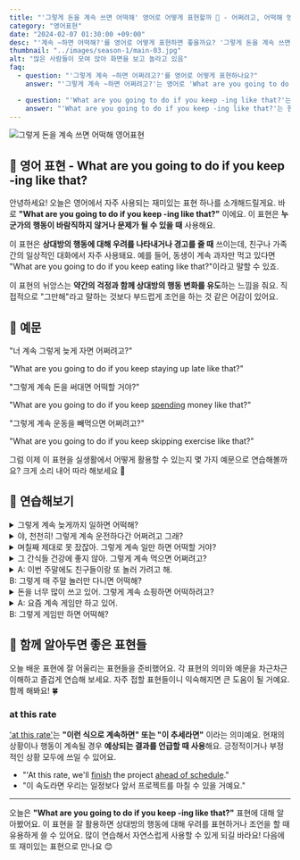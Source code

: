 ```yaml
---
title: "'그렇게 돈을 계속 쓰면 어떡해' 영어로 어떻게 표현할까 💸 - 어쩌려고, 어떡해 영어로"
category: "영어표현"
date: "2024-02-07 01:30:00 +09:00"
desc: "'계속 ~하면 어떡해?'를 영어로 어떻게 표현하면 좋을까요? '그렇게 돈을 계속 쓰면 어떡해?', '그렇게 건강을 소홀히 하면 어떡해?' 등을 영어로 표현하는 법을 배워봅시다. 다양한 예문을 통해서 연습하고 본인의 표현으로 만들어 보세요."
thumbnail: "../images/season-1/main-03.jpg"
alt: "많은 사람들이 모여 앉아 화면을 보고 놀라고 있음"
faq:
  - question: "'그렇게 계속 ~하면 어쩌려고?'를 영어로 어떻게 표현하나요?"
    answer: "'그렇게 계속 ~하면 어쩌려고?'는 영어로 'What are you going to do if you keep -ing like that?'로 표현할 수 있습니다. 이 표현은 상대방의 행동에 대한 우려나 경고를 나타낼 때 사용됩니다."

  - question: "'What are you going to do if you keep -ing like that?'는 어떤 의미인가요?"
    answer: "'What are you going to do if you keep -ing like that?'는 한국어로 '그렇게 계속 ~하면 어쩌려고?'라는 의미입니다. 이 표현은 누군가의 행동이 바람직하지 않거나 문제가 될 수 있을 때 사용하며, 상대방에게 행동 변화를 유도하는 뉘앙스를 담고 있습니다."
---
```


![그렇게 돈을 계속 쓰면 어떡해 영어표현](../images/season-1/main-03.jpg)

## 🌟 영어 표현 - What are you going to do if you keep -ing like that?

안녕하세요! 오늘은 영어에서 자주 사용되는 재미있는 표현 하나를 소개해드릴게요. 바로 **"What are you going to do if you keep -ing like that?"** 이에요. 이 표현은 **누군가의 행동이 바람직하지 않거나 문제가 될 수 있을 때** 사용해요.

이 표현은 **상대방의 행동에 대해 우려를 나타내거나 경고를 줄 때** 쓰이는데, 친구나 가족 간의 일상적인 대화에서 자주 사용돼요. 예를 들어, 동생이 계속 과자만 먹고 있다면 "What are you going to do if you keep eating like that?"이라고 말할 수 있죠.

이 표현의 뉘앙스는 **약간의 걱정과 함께 상대방의 행동 변화를 유도**하는 느낌을 줘요. 직접적으로 "그만해"라고 말하는 것보다 부드럽게 조언을 하는 것 같은 어감이 있어요.

<script async src="https://pagead2.googlesyndication.com/pagead/js/adsbygoogle.js?client=ca-pub-1465612013356152"
     crossorigin="anonymous"></script>
<!-- engple-horizontal-ad -->

<ins class="adsbygoogle"
     style="display:block"
     data-ad-client="ca-pub-1465612013356152"
     data-ad-slot="2106896038"
     data-ad-format="auto"
     data-full-width-responsive="true"></ins>

<script>
     (adsbygoogle = window.adsbygoogle || []).push({});
</script>

## 📖 예문

"너 계속 그렇게 늦게 자면 어쩌려고?"

"What are you going to do if you keep staying up late like that?"

"그렇게 계속 돈을 써대면 어떡할 거야?"

"What are you going to do if you keep [spending](/blog/in-english/258.spend/) money like that?"

"그렇게 계속 운동을 빼먹으면 어쩌려고?"

"What are you going to do if you keep skipping exercise like that?"

그럼 이제 이 표현을 실생활에서 어떻게 활용할 수 있는지 몇 가지 예문으로 연습해볼까요? 크게 소리 내어 따라 해보세요 🎤

## 💬 연습해보기

<details>
  <summary>그렇게 계속 늦게까지 일하면 어떡해?</summary>
  <span>What are you going to do if you keep working late like that?</span>
</details>

<details>
  <summary>야, 천천히! 그렇게 계속 운전하다간 어쩌려고 그래?</summary>
  <span>Hey, slow down! What are you going to do if you keep driving like that?</span>
</details>

<details>
  <summary>며칠째 제대로 못 잤잖아. 그렇게 계속 일만 하면 어떡할 거야?</summary>
  <span>You haven't slept properly in days. What are you going to do if you keep working like that?</span>
</details>

<details>
<summary>그 간식들 건강에 좋지 않아. 그렇게 계속 먹으면 어쩌려고?</summary>
<span>Those snacks aren't healthy. What are you going to do if you keep eating like that?</span>
</details>

<details>
  <summary>A: 이번 주말에도 친구들이랑 또 놀러 가려고 해.<br>B: 그렇게 매 주말 놀러만 다니면 어떡해?</summary>
  <span>A: I'm planning to go out with friends again this weekend.<br>B: What are you going to do if you keep going out every weekend like that?</span>
</details>

<details>
<summary>돈을 너무 많이 쓰고 있어. 그렇게 계속 쇼핑하면 어떡하려고?</summary>
<span>You're spending way too much. What are you going to do if you keep shopping like that?</span>
</details>

<details>
  <summary>A: 요즘 계속 게임만 하고 있어.<br>B: 그렇게 게임만 하면 어떡해?</summary>
  <span>A: Lately, I've been just playing games all the time.<br>B: What are you going to do if you keep playing games like that?</span>
</details>

## 🤝 함께 알아두면 좋은 표현들

오늘 배운 표현에 잘 어울리는 표현들을 준비했어요. 각 표현의 의미와 예문을 차근차근 이해하고 즐겁게 연습해 보세요. 자주 접할 표현들이니 익숙해지면 큰 도움이 될 거예요. 함께 해봐요! 🍀

### at this rate

<a href="/blog/이러다가-영어표현/">'at this rate'</a>는 **"이런 식으로 계속하면" 또는 "이 추세라면"** 이라는 의미예요. 현재의 상황이나 행동이 계속될 경우 **예상되는 결과를 언급할 때 사용**해요. 긍정적이거나 부정적인 상황 모두에 쓰일 수 있어요.

- "'At this rate, we'll [finish](/blog/in-english/295.finish/) the project [ahead of schedule](/blog/in-english/305.ahead-of-schedule/)."
- "이 속도라면 우리는 일정보다 앞서 프로젝트를 마칠 수 있을 거예요."

---

오늘은 **"What are you going to do if you keep -ing like that?"** 표현에 대해 알아봤어요. 이 표현을 잘 활용하면 상대방의 행동에 대해 우려를 표현하거나 조언을 할 때 유용하게 쓸 수 있어요. 많이 연습해서 자연스럽게 사용할 수 있게 되길 바라요! 다음에 또 재미있는 표현으로 만나요 😊
